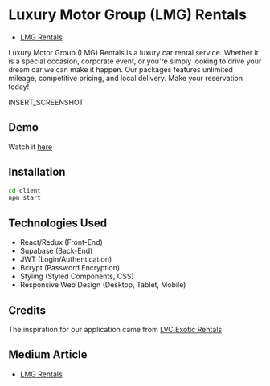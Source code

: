 # Luxury Motor Group (LMG) Rentals

- [LMG Rentals](https://lmg-rentals.netlify.app/)

Luxury Motor Group (LMG) Rentals is a luxury car rental service. Whether it is a special occasion, corporate event, or you're simply looking to drive your dream car we can make it happen. Our packages features unlimited mileage, competitive pricing, and local delivery. Make your reservation today!

INSERT_SCREENSHOT

## Demo

Watch it [here](https://github.com/swan-song/main/blob/main/README.md)

## Installation

```sh
cd client
npm start
```

## Technologies Used

- React/Redux (Front-End)
- Supabase (Back-End)
- JWT (Login/Authentication)
- Bcrypt (Password Encryption)
- Styling (Styled Components, CSS)
- Responsive Web Design (Desktop, Tablet, Mobile)

## Credits

The inspiration for our application came from [LVC Exotic Rentals](https://lvcexotics.com/)

## Medium Article

- [LMG Rentals](https://carlo1678.medium.com/capstone-project-8501dd1815c0)
